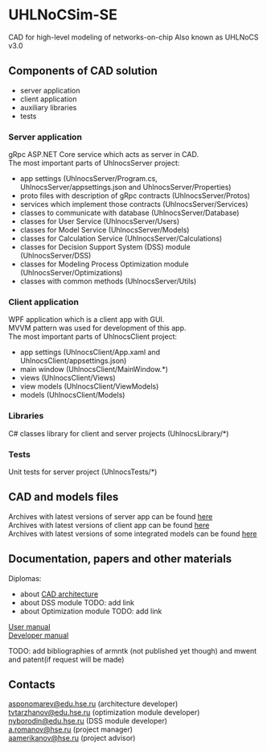 # UHLNoCSim-SE
CAD for high-level modeling of networks-on-chip
Also known as UHLNoCS v3.0

## Components of CAD solution
- server application
- client application
- auxiliary libraries
- tests

### Server application
gRpc ASP.NET Core service which acts as server in CAD.  
The most important parts of UhlnocsServer project:
- app settings (UhlnocsServer/Program.cs, UhlnocsServer/appsettings.json and UhlnocsServer/Properties)
- proto files with description of gRpc contracts (UhlnocsServer/Protos)
- services which implement those contracts (UhlnocsServer/Services)
- classes to communicate with database (UhlnocsServer/Database)
- classes for User Service (UhlnocsServer/Users)
- classes for Model Service (UhlnocsServer/Models)
- classes for Calculation Service (UhlnocsServer/Calculations)
- classes for Decision Support System (DSS) module (UhlnocsServer/DSS)
- classes for Modeling Process Optimization module (UhlnocsServer/Optimizations)
- classes with common methods (UhlnocsServer/Utils)

### Client application
WPF application which is a client app with GUI.  
MVVM pattern was used for development of this app.  
The most important parts of UhlnocsClient project:
- app settings (UhlnocsClient/App.xaml and UhlnocsClient/appsettings.json)
- main window (UhlnocsClient/MainWindow.*)
- views (UhlnocsClient/Views)
- view models (UhlnocsClient/ViewModels)
- models (UhlnocsClient/Models)

### Libraries
C# classes library for client and server projects (UhlnocsLibrary/*)

### Tests
Unit tests for server project (UhlnocsTests/*)

## CAD and models files
Archives with latest versions of server app can be found [here](https://drive.google.com/drive/folders/15iQbJkoshGzZmrkByFuh0WKycfGDQmh1?usp=share_link)  
Archives with latest versions of client app can be found [here](https://drive.google.com/drive/folders/1684iMrC6DiIUosMoYM1TSXVx5Q0oMDha?usp=share_link)  
Archives with latest versions of some integrated models can be found [here](https://drive.google.com/drive/folders/1zu0hRHXKSjRA2MSB81W-mKO-FuR59vVW?usp=share_link)  

## Documentation, papers and other materials
Diplomas:
- about [CAD architecture](https://drive.google.com/file/d/1JL6JKrYjSQ8nriAAFtOeP8ZxeE4InqM4/view?usp=drive_link)
- about DSS module TODO: add link
- about Optimization module TODO: add link

[User manual](https://docs.google.com/document/d/1TrPLn3PegrUGO-2gakrWGtYrEsQyDj8W-Q40dktWOlc/edit?usp=share_link)  
[Developer manual](https://docs.google.com/document/d/102qEiaBLqWzryhyl_K7A4h_qTBtQD5un-EVjZ4CNDOI/edit?usp=share_link)  

TODO: add bibliographies of armntk (not published yet though) and mwent and patent(if request will be made)

## Contacts
asponomarev@edu.hse.ru (architecture developer)  
tvtarzhanov@edu.hse.ru (optimization module developer)  
nyborodin@edu.hse.ru (DSS module developer)  
a.romanov@hse.ru (project manager)  
aamerikanov@hse.ru (project advisor)  
